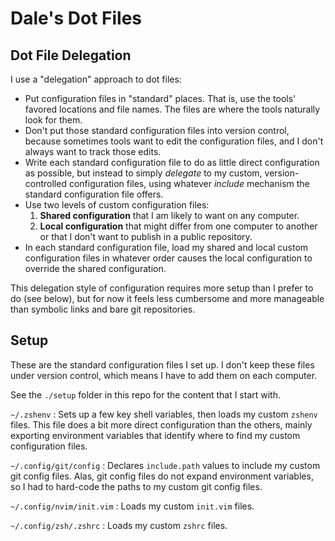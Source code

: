 # Dale's Dot Files

## Dot File Delegation

I use a "delegation" approach to dot files:

- Put configuration files in "standard" places.
  That is,
  use the tools' favored locations and file names.
  The files are where the tools naturally look for them.
- Don't put those standard configuration files
  into version control,
  because sometimes tools want to edit the configuration files,
  and I don't always want to track those edits.
- Write each standard configuration file
  to do as little direct configuration as possible,
  but instead to simply _delegate_
  to my custom, version-controlled configuration files,
  using whatever _include_ mechanism
  the standard configuration file offers.
- Use two levels of custom configuration files:
    1. **Shared configuration**
      that I am likely to want on any computer.
    1. **Local configuration**
      that might differ from one computer to another
      or that I don't want to publish
      in a public repository.
- In each standard configuration file,
  load my shared and local custom configuration files
  in whatever order
  causes the local configuration
  to override the shared configuration.

This delegation style of configuration
requires more setup than I prefer to do
(see below),
but for now it feels less cumbersome
and more manageable
than symbolic links and bare git repositories.

## Setup

These are the standard configuration files I set up.
I don't keep these files under version control,
which means I have to add them on each computer.

See the `./setup` folder in this repo
for the content that I start with.

`~/.zshenv`
: Sets up a few key shell variables,
  then loads my custom `zshenv` files.
  This file does a bit more direct configuration
  than the others, mainly exporting environment variables
  that identify where to find
  my custom configuration files.

`~/.config/git/config`
: Declares `include.path` values
  to include my custom git config files.
  Alas, git config files do not expand environment variables,
  so I had to hard-code the paths
  to my custom git config files.

`~/.config/nvim/init.vim`
: Loads my custom `init.vim` files.

`~/.config/zsh/.zshrc`
: Loads my custom `zshrc` files.

